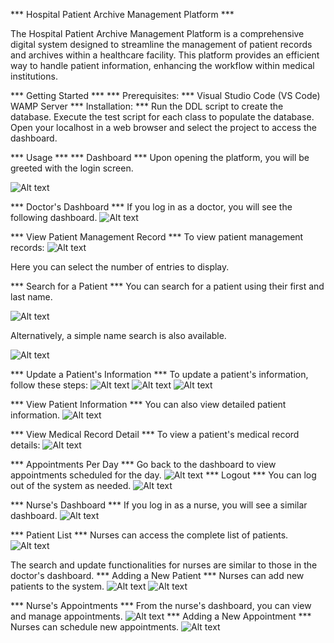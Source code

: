 *** Hospital Patient Archive Management Platform ***


The Hospital Patient Archive Management Platform is a comprehensive digital system designed to streamline the management of patient records and archives within a healthcare facility. This platform provides an efficient way to handle patient information, enhancing the workflow within medical institutions.

*** Getting Started ***
*** Prerequisites: ***
Visual Studio Code (VS Code)
WAMP Server
*** Installation: ***
Run the DDL script to create the database.
Execute the test script for each class to populate the database.
Open your localhost in a web browser and select the project to access the dashboard.

*** Usage  ***
*** Dashboard  ***
Upon opening the platform, you will be greeted with the login screen.

![Alt text](Demo/login.png)


*** Doctor's Dashboard  ***
If you log in as a doctor, you will see the following dashboard.
![Alt text](Demo/doctorDash.png)

 *** View Patient Management Record  ***
To view patient management records:
![Alt text](Demo/viewPatient.png)

Here you can select the number of entries to display.

*** Search for a Patient ***
You can search for a patient using their first and last name.

![Alt text](Demo/search.png)


Alternatively, a simple name search is also available.


![Alt text](Demo/search1.png)

 *** Update a Patient's Information  ***
To update a patient's information, follow these steps:
![Alt text](Demo/update1.png)
![Alt text](Demo/update2.png)
![Alt text](Demo/update3.png)

*** View Patient Information ***
You can also view detailed patient information.
![Alt text](Demo/view.png)


*** View Medical Record Detail ***
To view a patient's medical record details:
![Alt text](Demo/viewRecord.png)



*** Appointments Per Day ***
Go back to the dashboard to view appointments scheduled for the day.
![Alt text](Demo/appDay.png)
 *** Logout ***
You can log out of the system as needed.
![Alt text](Demo/logout.png)

*** Nurse's Dashboard ***
If you log in as a nurse, you will see a similar dashboard.
![Alt text](Demo/nurseDash.png)


*** Patient List ***
Nurses can access the complete list of patients.
![Alt text](Demo/patientList.png)

The search and update functionalities for nurses are similar to those in the doctor's dashboard.
*** Adding a New Patient ***
Nurses can add new patients to the system.
![Alt text](Demo/addPatient1.png)
![Alt text](Demo/addPatient2.png)


*** Nurse's Appointments ***
From the nurse's dashboard, you can view and manage appointments.
![Alt text](Demo/appNurse.png)
*** Adding a New Appointment ***
Nurses can schedule new appointments.
![Alt text](Demo/addApp.png)

